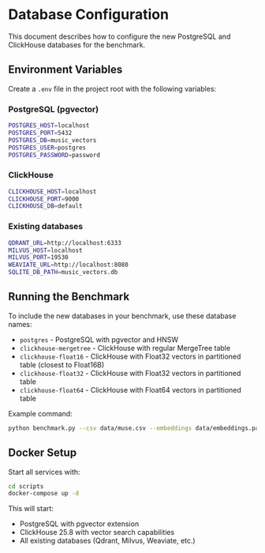 # Database Configuration

This document describes how to configure the new PostgreSQL and ClickHouse databases for the benchmark.

## Environment Variables

Create a `.env` file in the project root with the following variables:

### PostgreSQL (pgvector)
```bash
POSTGRES_HOST=localhost
POSTGRES_PORT=5432
POSTGRES_DB=music_vectors
POSTGRES_USER=postgres
POSTGRES_PASSWORD=password
```

### ClickHouse
```bash
CLICKHOUSE_HOST=localhost
CLICKHOUSE_PORT=9000
CLICKHOUSE_DB=default
```

### Existing databases
```bash
QDRANT_URL=http://localhost:6333
MILVUS_HOST=localhost
MILVUS_PORT=19530
WEAVIATE_URL=http://localhost:8080
SQLITE_DB_PATH=music_vectors.db
```

## Running the Benchmark

To include the new databases in your benchmark, use these database names:

- `postgres` - PostgreSQL with pgvector and HNSW
- `clickhouse-mergetree` - ClickHouse with regular MergeTree table
- `clickhouse-float16` - ClickHouse with Float32 vectors in partitioned table (closest to Float16B)
- `clickhouse-float32` - ClickHouse with Float32 vectors in partitioned table
- `clickhouse-float64` - ClickHouse with Float64 vectors in partitioned table

Example command:
```bash
python benchmark.py --csv data/muse.csv --embeddings data/embeddings.parquet --dbs postgres clickhouse-mergetree clickhouse-float32 --topk 10
```

## Docker Setup

Start all services with:
```bash
cd scripts
docker-compose up -d
```

This will start:
- PostgreSQL with pgvector extension
- ClickHouse 25.8 with vector search capabilities
- All existing databases (Qdrant, Milvus, Weaviate, etc.)
